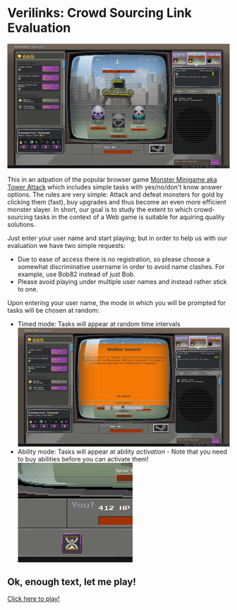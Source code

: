 # Verilinks: Crowd Sourcing Link Evaluation

![VeriTask vanilla](images/veritask-vanilla.png)

This in an adpation of the popular browser game [Monster Minigame aka Tower Attack](https://github.com/SteamDatabase/MonsterMinigame) which includes simple tasks with  yes/no/don't know answer options.
The rules are very simple: Attack and defeat monsters for gold by clicking them (fast), buy upgrades and thus become an even more efficient monster slayer.
In short, our goal is to study the extent to which crowd-sourcing tasks in the context of a Web game is suitable for aquiring quality solutions.

Just enter your user name and start playing; but in order to help us with our evaluation we have two simple requests:

* Due to ease of access there is no registration, so please choose a somewhat discriminative username in order to avoid name clashes. For example, use Bob82 instead of just Bob.
* Please avoid playing under multiple user names and instead rather stick to one.

Upon entering your user name, the mode in which you will be prompted for tasks will be chosen at random:

* Timed mode: Tasks will appear at random time intervals
![VeriTask timed tasks](images/veritask-timed.png)
* Ability mode: Tasks will appear at ability _activation_ - Note that you need to buy abilities before you can activate them!
![VeriTask ability](images/veritask-ability.png)


## Ok, enough text, let me play!

[Click here to play!](http://138.68.87.150/)


